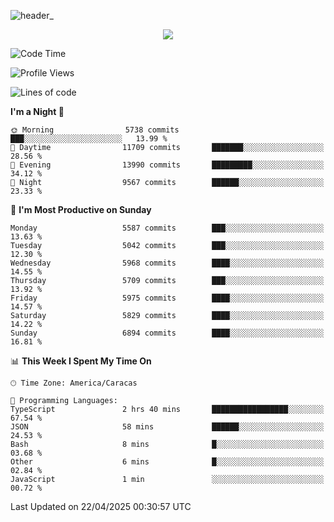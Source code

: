 ![header_](https://github.com/user-attachments/assets/4010d822-ccdc-4198-b608-18c773338d18)


<p align="center">
  <a href="http://www.github.com/thevacs">
    <img src="https://github-readme-streak-stats.herokuapp.com/?user=thevacs&stroke=ffffff&background=1c1917&ring=0891b2&fire=0891b2&currStreakNum=ffffff&currStreakLabel=0891b2&sideNums=ffffff&sideLabels=ffffff&dates=ffffff&hide_border=true" />
  </a>
</p>

<!--START_SECTION:waka-->
![Code Time](http://img.shields.io/badge/Code%20Time-3%2C365%20hrs%2052%20mins-blue)

![Profile Views](http://img.shields.io/badge/Profile%20Views-0-blue)

![Lines of code](https://img.shields.io/badge/From%20Hello%20World%20I%27ve%20Written-5.1%20million%20lines%20of%20code-blue)

**I'm a Night 🦉** 

```text
🌞 Morning                5738 commits        ███░░░░░░░░░░░░░░░░░░░░░░   13.99 % 
🌆 Daytime                11709 commits       ███████░░░░░░░░░░░░░░░░░░   28.56 % 
🌃 Evening                13990 commits       █████████░░░░░░░░░░░░░░░░   34.12 % 
🌙 Night                  9567 commits        ██████░░░░░░░░░░░░░░░░░░░   23.33 % 
```
📅 **I'm Most Productive on Sunday** 

```text
Monday                   5587 commits        ███░░░░░░░░░░░░░░░░░░░░░░   13.63 % 
Tuesday                  5042 commits        ███░░░░░░░░░░░░░░░░░░░░░░   12.30 % 
Wednesday                5968 commits        ████░░░░░░░░░░░░░░░░░░░░░   14.55 % 
Thursday                 5709 commits        ███░░░░░░░░░░░░░░░░░░░░░░   13.92 % 
Friday                   5975 commits        ████░░░░░░░░░░░░░░░░░░░░░   14.57 % 
Saturday                 5829 commits        ████░░░░░░░░░░░░░░░░░░░░░   14.22 % 
Sunday                   6894 commits        ████░░░░░░░░░░░░░░░░░░░░░   16.81 % 
```


📊 **This Week I Spent My Time On** 

```text
🕑︎ Time Zone: America/Caracas

💬 Programming Languages: 
TypeScript               2 hrs 40 mins       █████████████████░░░░░░░░   67.54 % 
JSON                     58 mins             ██████░░░░░░░░░░░░░░░░░░░   24.53 % 
Bash                     8 mins              █░░░░░░░░░░░░░░░░░░░░░░░░   03.68 % 
Other                    6 mins              █░░░░░░░░░░░░░░░░░░░░░░░░   02.84 % 
JavaScript               1 min               ░░░░░░░░░░░░░░░░░░░░░░░░░   00.72 % 
```


 Last Updated on 22/04/2025 00:30:57 UTC
<!--END_SECTION:waka-->
